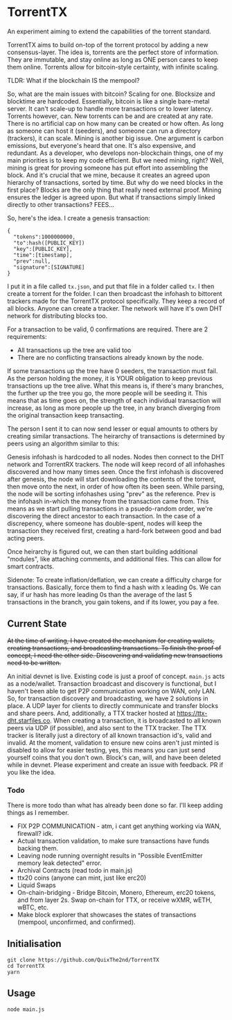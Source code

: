 # TorrentTX
An experiment aiming to extend the capabilities of the torrent standard.

TorrentTX aims to build on-top of the torrent protocol by adding a new consensus-layer. The idea is, torrents are the perfect store of information. They are immutable, and stay online as long as ONE person cares to keep them online. Torrents allow for bitcoin-style certainty, with infinite scaling.

TLDR: What if the blockchain IS the mempool?

So, what are the main issues with bitcoin?
Scaling for one. Blocksize and blocktime are hardcoded. Essentially, bitcoin is like a single bare-metal server. It can't scale-up to handle more transactions or to lower latency. Torrents however, can. New torrents can be and are created at any rate. There is no artificial cap on how many can be created or how often. As long as someone can host it (seeders), and someone can run a directory (trackers), it can scale.
Mining is another big issue. One argument is carbon emissions, but everyone's heard that one. It's also expensive, and redundant. As a developer, who develops non-blockchain things, one of my main priorities is to keep my code efficient. But we need mining, right? Well, mining is great for proving someone has put effort into assembling the block. And it's crucial that we mine, because it creates an agreed upon hierarchy of transactions, sorted by time. But why do we need blocks in the first place? Blocks are the only thing that really need external proof. Mining ensures the ledger is agreed upon. But what if transactions simply linked directly to other transactions?
FEES...

So, here's the idea.
I create a genesis transaction:
```
{
  "tokens":1000000000,
  "to":hash([PUBLIC_KEY])
  "key":[PUBLIC_KEY],
  "time":[timestamp],
  "prev":null,
  "signature":[SIGNATURE]
}
```
I put it in a file called `tx.json`, and put that file in a folder called `tx`. I then create a torrent for the folder.
I can then broadcast the infohash to bittorent trackers made for the TorrentTX protocol specifically. They keep a record of all blocks. Anyone can create a tracker. The network will have it's own DHT network for distributing blocks too.

For a transaction to be valid, 0 confirmations are required. There are 2 requirements:
- All transactions up the tree are valid too
- There are no conflicting transactions already known by the node.

If some transactions up the tree have 0 seeders, the transaction must fail. As the person holding the money, it is YOUR obligation to keep previous transactions up the tree alive. What this means is, if there's many branches, the further up the tree you go, the more people will be seeding it. This means that as time goes on, the strength of each individual transaction will increase, as long as more people up the tree, in any branch diverging from the original transaction keep transacting.

The person I sent it to can now send lesser or equal amounts to others by creating similar transactions. The heirarchy of transactions is determined by peers using an algorithm similar to this:

Genesis infohash is hardcoded to all nodes. Nodes then connect to the DHT network and TorrentRX trackers. The node will keep record of all infohashes discovered and how many times seen. Once the first infohash is discovered after genesis, the node will start downloading the contents of the torrent, then move onto the next, in order of how often its been seen. While parsing, the node will be sorting infohashes using "prev" as the reference. Prev is the infohash in-which the money from the transaction came from. This means as we start pulling transactions in a psuedo-random order, we're discovering the direct ancestor to each transaction. In the case of a discrepency, where someone has double-spent, nodes will keep the transaction they received first, creating a hard-fork between good and bad acting peers.

Once heirarchy is figured out, we can then start building additional "modules", like attaching comments, and additional files. This can allow for smart contracts.

Sidenote:
To create inflation/deflation, we can create a difficulty charge for transactions. Basically, force them to find a hash with x leading 0s. We can say, if ur hash has more leading 0s than the average of the last 5 transactions in the branch, you gain tokens, and if its lower, you pay a fee.

## Current State
~~At the time of writing, I have created the mechanism for creating wallets, creating transactions, and broadcasting transactions. To finish the proof of concept, I need the other side. Discovering and validating new transactions need to be written.~~

An initial devnet is live. Existing code is just a proof of concept. `main.js` acts as a node/wallet. Transaction broadcast and discovery is functional, but I haven't been able to get P2P communication working on WAN, only LAN. So, for transaction discovery and broadcasting, we have 2 solutions in place. A UDP layer for clients to directly communicate and transfer blocks and share peers. And, additionally, a TTX tracker hosted at https://ttx-dht.starfiles.co. When creating a transaction, it is broadcasted to all known peers via UDP (if possible), and also sent to the TTX tracker. The TTX tracker is literally just a directory of all known transaction id's, valid and invalid. At the moment, validation to ensure new coins aren't just minted is disabled to allow for easier testing, yes, this means you can just send yourself coins that you don't own. Block's can, will, and have been deleted while in devnet. Please experiment and create an issue with feedback. PR if you like the idea.

### Todo
There is more todo than what has already been done so far. I'll keep adding things as I remember.
- FIX P2P COMMUNICATION - atm, i cant get anything working via WAN, firewall? idk.
- Actual transaction validation, to make sure transactions have funds backing them.
- Leaving node running overnight results in "Possible EventEmitter memory leak detected" error.
- Archival Contracts (read todo in main.js)
- ttx20 coins (anyone can mint, just like erc20)
- Liquid Swaps
- On-chain-bridging - Bridge Bitcoin, Monero, Ethereum, erc20 tokens, and from layer 2s. Swap on-chain for TTX, or receive wXMR, wETH, wBTC, etc.
- Make block explorer that showcases the states of transactions (mempool, unconfirmed, and confirmed).

## Initialisation
```
git clone https://github.com/QuixThe2nd/TorrentTX
cd TorrentTX
yarn
```

## Usage
```
node main.js
```